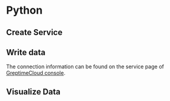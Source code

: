 # Python

<!--@include: ../../../db-cloud-shared/tutorials/monitor-host-metrics/overview.md-->

## Create Service

<!--@include: ../../getting-started/create-service.md-->

## Write data

<!--@include: ../../../db-cloud-shared/tutorials/monitor-host-metrics/python-demo.md-->

The connection information can be found on the service page of [GreptimeCloud console](https://console.greptime.cloud/service).

## Visualize Data

<!--@include: ./visualize-data.md-->
